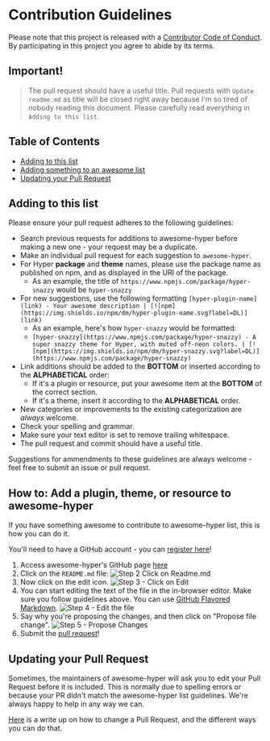 # Contribution Guidelines

Please note that this project is released with a [Contributor Code of Conduct](code-of-conduct.md). By participating in this project you agree to abide by its terms.


## Important!
> The pull request should have a useful title. Pull requests with `Update readme.md` as title will be closed right away because I'm so tired of nobody reading this document. Please carefully read everything in `Adding to this list`.

## Table of Contents

- [Adding to this list](#adding-to-this-list)
- [Adding something to an awesome list](#adding-something-to-an-awesome-list)
- [Updating your Pull Request](#updating-your-pull-request)

## Adding to this list

Please ensure your pull request adheres to the following guidelines:

- Search previous requests for additions to awesome-hyper before making a new one - your request may be a duplicate.
- Make an individual pull request for each suggestion to `awesome-hyper`.
- For Hyper **package** and **theme** names, please use the package name as published on npm, and as displayed in the URI of the package.
  - As an example, the title of `https://www.npmjs.com/package/hyper-snazzy` would be `hyper-snazzy`
- For new suggestions, use the following formatting `[hyper-plugin-name](link) - Your awesome description | [![npm](https://img.shields.io/npm/dm/hyper-plugin-name.svg?label=DL)](link)`
  - As an example, here's how `hyper-snazzy` would be formatted:
  - `[hyper-snazzy](https://www.npmjs.com/package/hyper-snazzy) - A super snazzy theme for Hyper, with muted off-neon colors. | [![npm](https://img.shields.io/npm/dm/hyper-snazzy.svg?label=DL)](https://www.npmjs.com/package/hyper-snazzy)`
- Link additions should be added to the **BOTTOM** or inserted according to the **ALPHABETICAL** order:
  - If it's a plugin or resource, put your awesome item at the **BOTTOM** of the correct section.
  - If it's a theme, insert it according to the **ALPHABETICAL** order.
- New categories or improvements to the existing categorization are _always_ welcome.
- Check your spelling and grammar.
- Make sure your text editor is set to remove trailing whitespace.
- The pull request and commit should have a useful title.

Suggestions for ammendments to these guidelines are always welcome - feel free to submit an issue or pull request.

## How to: Add a plugin, theme, or resource to awesome-hyper

If you have something awesome to contribute to awesome-hyper list, this is how you can do it.

You'll need to have a GitHub account - you can [register here](https://github.com/join)!

1. Access awesome-hyper's GitHub page [here](https://github.com/bnb/awesome-hyper)
2. Click on the `README.md` file: ![Step 2 Click on Readme.md](https://cloud.githubusercontent.com/assets/170270/9402920/53a7e3ea-480c-11e5-9d81-aecf64be55eb.png)
3. Now click on the edit icon. ![Step 3 - Click on Edit](https://cloud.githubusercontent.com/assets/170270/9402927/6506af22-480c-11e5-8c18-7ea823530099.png)
4. You can start editing the text of the file in the in-browser editor. Make sure you follow guidelines above. You can use [GitHub Flavored Markdown](https://help.github.com/articles/github-flavored-markdown/). ![Step 4 - Edit the file](https://cloud.githubusercontent.com/assets/170270/9402932/7301c3a0-480c-11e5-81f5-7e343b71674f.png)
5. Say why you're proposing the changes, and then click on "Propose file change". ![Step 5 - Propose Changes](https://cloud.githubusercontent.com/assets/170270/9402937/7dd0652a-480c-11e5-9138-bd14244593d5.png)
6. Submit the [pull request](https://help.github.com/articles/using-pull-requests/)!

## Updating your Pull Request

Sometimes, the maintainers of awesome-hyper will ask you to edit your Pull Request before it is included. This is normally due to spelling errors or because your PR didn't match the awesome-hyper list guidelines. We're always happy to help in any way we can.

[Here](https://github.com/RichardLitt/knowledge/blob/master/github/amending-a-commit-guide.md) is a write up on how to change a Pull Request, and the different ways you can do that.
